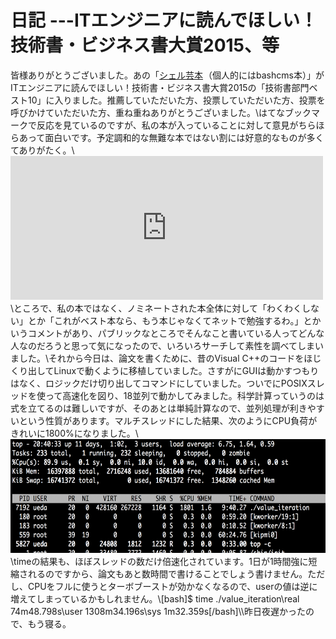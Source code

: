 # 日記 ---ITエンジニアに読んでほしい！技術書・ビジネス書大賞2015、等
皆様ありがとうございました。あの「<a href="http://www.amazon.co.jp/gp/product/B00LBPGFJS/ref=as_li_ss_tl?ie=UTF8&camp=247&creative=7399&creativeASIN=B00LBPGFJS&linkCode=as2&tag=ryuichiueda-22">シェル芸本</a><img src="http://ir-jp.amazon-adsystem.com/e/ir?t=ryuichiueda-22&l=as2&o=9&a=B00LBPGFJS" width="1" height="1" border="0" alt="" style="border:none !important; margin:0px !important;" />（個人的にはbashcms本）」がITエンジニアに読んでほしい！技術書・ビジネス書大賞2015の「技術書部門ベスト10」に入りました。推薦していただいた方、投票していただいた方、投票を呼びかけていただいた方、重ね重ねありがとうございました。\\はてなブックマークで反応を見ているのですが、私の本が入っていることに対して意見がちらほらあって面白いです。予定調和的な無難な本ではない割には好意的なものが多くてありがたく。\\<iframe marginwidth="0" marginheight="0" src="http://b.hatena.ne.jp/entry.parts?url=http%3A%2F%2Fwww.shoeisha.co.jp%2Fcampaign%2Faward%2Fresult" scrolling="no" frameborder="0" height="230" width="500"><div class="hatena-bookmark-detail-info"><a href="http://www.shoeisha.co.jp/campaign/award/result">ITエンジニアに読んでほしい！技術書・ビジネス書 大賞 2015</a><a href="http://b.hatena.ne.jp/entry/www.shoeisha.co.jp/campaign/award/result">はてなブックマーク - ITエンジニアに読んでほしい！技術書・ビジネス書 大賞 2015</a></div></iframe>\\ところで、私の本ではなく、ノミネートされた本全体に対して「わくわくしない」とか「これがベスト本なら、もう本じゃなくてネットで勉強するわ。」とかいうコメントがあり、パブリックなところでそんなこと書いている人ってどんな人なのだろうと思って気になったので、いろいろサーチして素性を調べてしまいました。\\それから今日は、論文を書くために、昔のVisual C++のコードをほじくり出してLinuxで動くように移植していました。さすがにGUIは動かすつもりはなく、ロジックだけ切り出してコマンドにしていました。ついでにPOSIXスレッドを使って高速化を図り、18並列で動かしてみました。科学計算っていうのは式を立てるのは難しいですが、そのあとは単純計算なので、並列処理が利きやすいという性質があります。マルチスレッドにした結果、次のようにCPU負荷がきれいに1800%になりました。\\<a href="スクリーンショット-2015-01-20-20.40.19.png"><img src="スクリーンショット-2015-01-20-20.40.19-1024x299.png" alt="スクリーンショット 2015-01-20 20.40.19" width="625" height="182" class="aligncenter size-large wp-image-5010" /></a>\\timeの結果も、ほぼスレッドの数だけ倍速化されています。1日が1時間強に短縮されるのですから、論文もあと数時間で書けることでしょう書けません。ただし、CPUをフルに使うとターボブーストが効かなくなるので、userの値は逆に増えてしまっているかもしれません。\\[bash]\$ time ./value_iteration\real 74m48.798s\user 1308m34.196s\sys 1m32.359s\[/bash]\\\昨日夜遅かったので、もう寝る。
